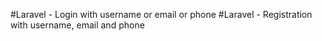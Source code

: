 #Laravel - Login with username or email or phone
#Laravel - Registration with username, email and phone

	